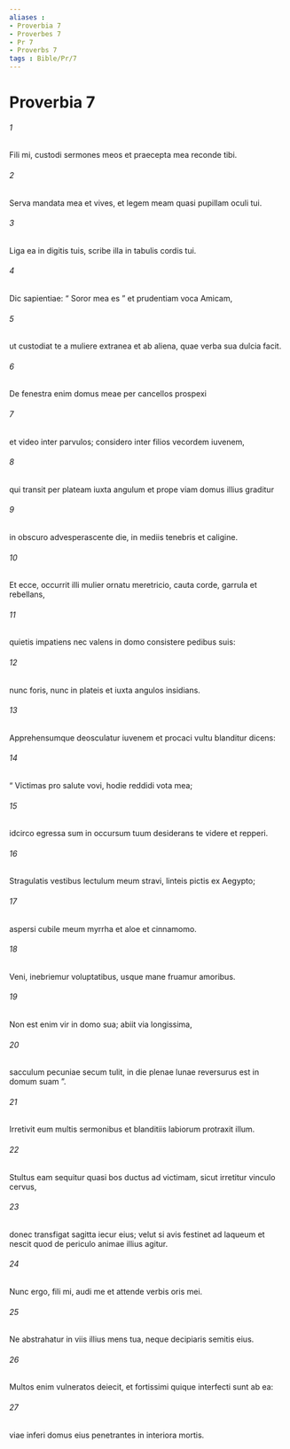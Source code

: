 ```yaml
---
aliases : 
- Proverbia 7
- Proverbes 7
- Pr 7
- Proverbs 7
tags : Bible/Pr/7
---
```


# Proverbia 7

###### 1
Fili mi, custodi sermones meos et praecepta mea reconde tibi.
###### 2
Serva mandata mea et vives, et legem meam quasi pupillam oculi tui.
###### 3
Liga ea in digitis tuis, scribe illa in tabulis cordis tui.
###### 4
Dic sapientiae: “ Soror mea es ” et prudentiam voca Amicam,
###### 5
ut custodiat te a muliere extranea et ab aliena, quae verba sua dulcia facit.
###### 6
De fenestra enim domus meae per cancellos prospexi
###### 7
et video inter parvulos; considero inter filios vecordem iuvenem,
###### 8
qui transit per plateam iuxta angulum et prope viam domus illius graditur
###### 9
in obscuro advesperascente die, in mediis tenebris et caligine.
###### 10
Et ecce, occurrit illi mulier ornatu meretricio, cauta corde, garrula et rebellans,
###### 11
quietis impatiens nec valens in domo consistere pedibus suis:
###### 12
nunc foris, nunc in plateis et iuxta angulos insidians.
###### 13
Apprehensumque deosculatur iuvenem et procaci vultu blanditur dicens:
###### 14
“ Victimas pro salute vovi, hodie reddidi vota mea;
###### 15
idcirco egressa sum in occursum tuum desiderans te videre et repperi.
###### 16
Stragulatis vestibus lectulum meum stravi, linteis pictis ex Aegypto;
###### 17
aspersi cubile meum myrrha et aloe et cinnamomo.
###### 18
Veni, inebriemur voluptatibus, usque mane fruamur amoribus.
###### 19
Non est enim vir in domo sua; abiit via longissima,
###### 20
sacculum pecuniae secum tulit, in die plenae lunae reversurus est in domum suam ”.
###### 21
Irretivit eum multis sermonibus et blanditiis labiorum protraxit illum.
###### 22
Stultus eam sequitur quasi bos ductus ad victimam, sicut irretitur vinculo cervus,
###### 23
donec transfigat sagitta iecur eius; velut si avis festinet ad laqueum et nescit quod de periculo animae illius agitur.
###### 24
Nunc ergo, fili mi, audi me et attende verbis oris mei.
###### 25
Ne abstrahatur in viis illius mens tua, neque decipiaris semitis eius.
###### 26
Multos enim vulneratos deiecit, et fortissimi quique interfecti sunt ab ea:
###### 27
viae inferi domus eius penetrantes in interiora mortis.
